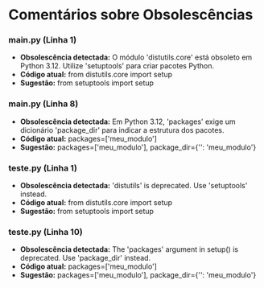 # Comentários sobre Obsolescências

### main.py (Linha 1)
- **Obsolescência detectada:** O módulo 'distutils.core' está obsoleto em Python 3.12. Utilize 'setuptools' para criar pacotes Python.
- **Código atual:** from distutils.core import setup
- **Sugestão:** from setuptools import setup


### main.py (Linha 8)
- **Obsolescência detectada:** Em Python 3.12, 'packages' exige um dicionário 'package_dir' para indicar a estrutura dos pacotes.
- **Código atual:** packages=['meu_modulo']
- **Sugestão:** packages=['meu_modulo'], package_dir={'': 'meu_modulo'}


### teste.py (Linha 1)
- **Obsolescência detectada:** 'distutils' is deprecated. Use 'setuptools' instead.
- **Código atual:** from distutils.core import setup
- **Sugestão:** from setuptools import setup


### teste.py (Linha 10)
- **Obsolescência detectada:** The 'packages' argument in setup() is deprecated. Use 'package_dir' instead.
- **Código atual:** packages=['meu_modulo']
- **Sugestão:** packages=['meu_modulo'], package_dir={'': 'meu_modulo'}

